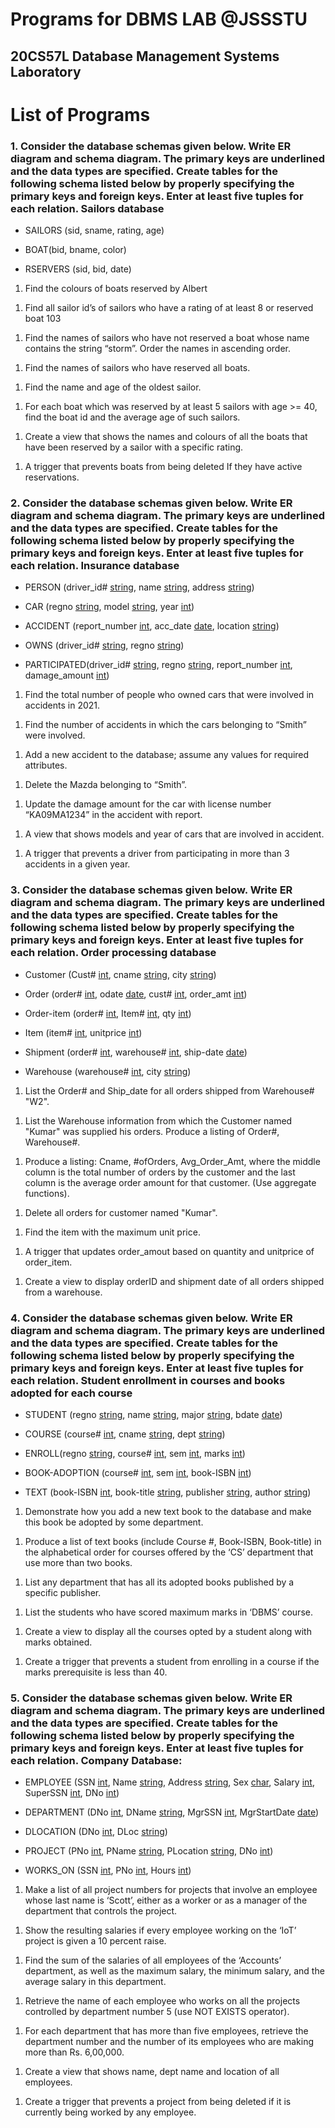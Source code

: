 <h1>Programs for DBMS LAB @JSSSTU</h1>
<h2>20CS57L Database Management Systems Laboratory</h2>

<h1>List of Programs</h1>

<h3>1. Consider the database schemas given below.
Write ER diagram and schema diagram. The primary keys are underlined and the data types 
are specified.
Create tables for the following schema listed below by properly specifying the primary keys 
and foreign keys.
Enter at least five tuples for each relation.
Sailors database</h3>
<ul>
    <li>SAILORS (sid, sname, rating, age)</li>
</ul>
<ul>
    <li>BOAT(bid, bname, color)</li>
</ul>
<ul>
    <li>RSERVERS (sid, bid, date)</li>
</ul>
<!-- Query 1 -->
<ol>
    <li>Find the colours of boats reserved by Albert</li>
</ol>

<!-- Query 2 -->
<ol>
    <li>Find all sailor id’s of sailors who have a rating of at least 8 or reserved boat 103</li>
</ol>

<!-- Query 3 -->
<ol>
    <li>Find the names of sailors who have not reserved a boat whose name contains the string “storm”. Order the names in ascending order.</li>
</ol>

<!-- Query 4 -->
<ol>
    <li>Find the names of sailors who have reserved all boats.</li>
</ol>

<!-- Query 5 -->
<ol>
    <li>Find the name and age of the oldest sailor.</li>
</ol>

<!-- Query 6 -->
<ol>
    <li>For each boat which was reserved by at least 5 sailors with age >= 40, find the boat id and the average age of such sailors.</li>
</ol>

<!-- Query 7 -->
<ol>
    <li>Create a view that shows the names and colours of all the boats that have been reserved by a sailor with a specific rating.</li>
</ol>

<!-- Query 8 -->
<ol>
    <li>A trigger that prevents boats from being deleted If they have active reservations.</li>
</ol>


<h3>2. Consider the database schemas given below.
Write ER diagram and schema diagram. The primary keys are underlined and the data types are 
specified.
Create tables for the following schema listed below by properly specifying the primary keys and 
foreign keys.
Enter at least five tuples for each relation.
Insurance database</h3>
<ul>
    <li>PERSON (driver_id# <u>string</u>, name <u>string</u>, address <u>string</u>)</li>
</ul>
<ul>
    <li>CAR (regno <u>string</u>, model <u>string</u>, year <u>int</u>)</li>
</ul>
<ul>
    <li>ACCIDENT (report_number <u>int</u>, acc_date <u>date</u>, location <u>string</u>)</li>
</ul>
<ul>
    <li>OWNS (driver_id# <u>string</u>, regno <u>string</u>)</li>
</ul>
<ul>
    <li>PARTICIPATED(driver_id# <u>string</u>, regno <u>string</u>, report_number <u>int</u>, damage_amount <u>int</u>)</li>
</ul>

<!-- Query 1 -->
<ol>
    <li>Find the total number of people who owned cars that were involved in accidents in 2021.</li>
</ol>

<!-- Query 2 -->
<ol>
    <li>Find the number of accidents in which the cars belonging to “Smith” were involved.</li>
</ol>

<!-- Query 3 -->
<ol>
    <li>Add a new accident to the database; assume any values for required attributes.</li>
</ol>

<!-- Query 4 -->
<ol>
    <li>Delete the Mazda belonging to “Smith”.</li>
</ol>

<!-- Query 5 -->
<ol>
    <li>Update the damage amount for the car with license number “KA09MA1234” in the accident with report.</li>
</ol>

<!-- Query 6 -->
<ol>
    <li>A view that shows models and year of cars that are involved in accident.</li>
</ol>

<!-- Query 7 -->
<ol>
    <li>A trigger that prevents a driver from participating in more than 3 accidents in a given year.</li>
</ol>


<h3>3. Consider the database schemas given below.
Write ER diagram and schema diagram. The primary keys are underlined and the data types are 
specified.
Create tables for the following schema listed below by properly specifying the primary keys and 
foreign keys.
Enter at least five tuples for each relation.
Order processing database</h3>
<ul>
    <li>Customer (Cust# <u>int</u>, cname <u>string</u>, city <u>string</u>)</li>
</ul>
<ul>
    <li>Order (order# <u>int</u>, odate <u>date</u>, cust# <u>int</u>, order_amt <u>int</u>)</li>
</ul>
<ul>
    <li>Order-item (order# <u>int</u>, Item# <u>int</u>, qty <u>int</u>)</li>
</ul>
<ul>
    <li>Item (item# <u>int</u>, unitprice <u>int</u>)</li>
</ul>
<ul>
    <li>Shipment (order# <u>int</u>, warehouse# <u>int</u>, ship-date <u>date</u>)</li>
</ul>
<ul>
    <li>Warehouse (warehouse# <u>int</u>, city <u>string</u>)</li>
</ul>

<!-- Query 1 -->
<ol>
    <li>List the Order# and Ship_date for all orders shipped from Warehouse# "W2".</li>
</ol>

<!-- Query 2 -->
<ol>
    <li>List the Warehouse information from which the Customer named "Kumar" was supplied his orders. Produce a listing of Order#, Warehouse#.</li>
</ol>

<!-- Query 3 -->
<ol>
    <li>Produce a listing: Cname, #ofOrders, Avg_Order_Amt, where the middle column is the total number of orders by the customer and the last column is the average order amount for that customer. (Use aggregate functions).</li>
</ol>

<!-- Query 4 -->
<ol>
    <li>Delete all orders for customer named "Kumar".</li>
</ol>

<!-- Query 5 -->
<ol>
    <li>Find the item with the maximum unit price.</li>
</ol>

<!-- Query 6 -->
<ol>
    <li>A trigger that updates order_amout based on quantity and unitprice of order_item.</li>
</ol>

<!-- Query 7 -->
<ol>
    <li>Create a view to display orderID and shipment date of all orders shipped from a warehouse.</li>
</ol>


<h3>4. Consider the database schemas given below.
Write ER diagram and schema diagram. The primary keys are underlined and the data types are 
specified.
Create tables for the following schema listed below by properly specifying the primary keys and 
foreign keys.
Enter at least five tuples for each relation.
Student enrollment in courses and books adopted for each course</h3>
<ul>
    <li>STUDENT (regno <u>string</u>, name <u>string</u>, major <u>string</u>, bdate <u>date</u>)</li>
</ul>
<ul>
    <li>COURSE (course# <u>int</u>, cname <u>string</u>, dept <u>string</u>)</li>
</ul>
<ul>
    <li>ENROLL(regno <u>string</u>, course# <u>int</u>, sem <u>int</u>, marks <u>int</u>)</li>
</ul>
<ul>
    <li>BOOK-ADOPTION (course# <u>int</u>, sem <u>int</u>, book-ISBN <u>int</u>)</li>
</ul>
<ul>
    <li>TEXT (book-ISBN <u>int</u>, book-title <u>string</u>, publisher <u>string</u>, author <u>string</u>)</li>
</ul>

<!-- Query 1 -->
<ol>
    <li>Demonstrate how you add a new text book to the database and make this book be adopted by some department.</li>
</ol>

<!-- Query 2 -->
<ol>
    <li>Produce a list of text books (include Course #, Book-ISBN, Book-title) in the alphabetical order for courses offered by the ‘CS’ department that use more than two books.</li>
</ol>

<!-- Query 3 -->
<ol>
    <li>List any department that has all its adopted books published by a specific publisher.</li>
</ol>

<!-- Query 4 -->
<ol>
    <li>List the students who have scored maximum marks in ‘DBMS’ course.</li>
</ol>

<!-- Query 5 -->
<ol>
    <li>Create a view to display all the courses opted by a student along with marks obtained.</li>
</ol>

<!-- Query 6 -->
<ol>
    <li>Create a trigger that prevents a student from enrolling in a course if the marks prerequisite is less than 40.</li>
</ol>


<h3>5. Consider the database schemas given below.
Write ER diagram and schema diagram. The primary keys are underlined and the data types are 
specified.
Create tables for the following schema listed below by properly specifying the primary keys and 
foreign keys.
Enter at least five tuples for each relation.
Company Database:</h3>
<ul>
    <li>EMPLOYEE (SSN <u>int</u>, Name <u>string</u>, Address <u>string</u>, Sex <u>char</u>, Salary <u>int</u>, SuperSSN <u>int</u>, DNo <u>int</u>)</li>
</ul>
<ul>
    <li>DEPARTMENT (DNo <u>int</u>, DName <u>string</u>, MgrSSN <u>int</u>, MgrStartDate <u>date</u>)</li>
</ul>
<ul>
    <li>DLOCATION (DNo <u>int</u>, DLoc <u>string</u>)</li>
</ul>
<ul>
    <li>PROJECT (PNo <u>int</u>, PName <u>string</u>, PLocation <u>string</u>, DNo <u>int</u>)</li>
</ul>
<ul>
    <li>WORKS_ON (SSN <u>int</u>, PNo <u>int</u>, Hours <u>int</u>)</li>
</ul>

<!-- Query 1 -->
<ol>
    <li>Make a list of all project numbers for projects that involve an employee whose last name is ‘Scott’, either as a worker or as a manager of the department that controls the project.</li>
</ol>

<!-- Query 2 -->
<ol>
    <li>Show the resulting salaries if every employee working on the ‘IoT’ project is given a 10 percent raise.</li>
</ol>

<!-- Query 3 -->
<ol>
    <li>Find the sum of the salaries of all employees of the ‘Accounts’ department, as well as the maximum salary, the minimum salary, and the average salary in this department.</li>
</ol>

<!-- Query 4 -->
<ol>
    <li>Retrieve the name of each employee who works on all the projects controlled by department number 5 (use NOT EXISTS operator).</li>
</ol>

<!-- Query 5 -->
<ol>
    <li>For each department that has more than five employees, retrieve the department number and the number of its employees who are making more than Rs. 6,00,000.</li>
</ol>

<!-- Query 6 -->
<ol>
    <li>Create a view that shows name, dept name and location of all employees.</li>
</ol>

<!-- Query 7 -->
<ol>
    <li>Create a trigger that prevents a project from being deleted if it is currently being worked by any employee.</li>
</ol>
